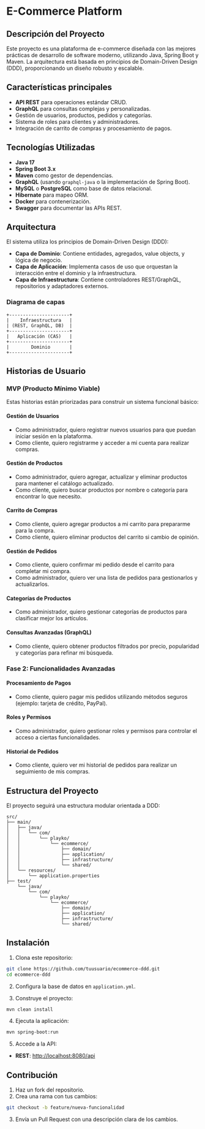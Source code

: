 # E-Commerce Platform

## Descripción del Proyecto

Este proyecto es una plataforma de e-commerce diseñada con las mejores prácticas de desarrollo de software moderno, utilizando Java, Spring Boot y Maven. La arquitectura está basada en principios de Domain-Driven Design (DDD), proporcionando un diseño robusto y escalable.

## Características principales

- **API REST** para operaciones estándar CRUD.
- **GraphQL** para consultas complejas y personalizadas.
- Gestión de usuarios, productos, pedidos y categorías.
- Sistema de roles para clientes y administradores.
- Integración de carrito de compras y procesamiento de pagos.

## Tecnologías Utilizadas

- **Java 17**
- **Spring Boot 3.x**
- **Maven** como gestor de dependencias.
- **GraphQL** (usando `graphql-java` o la implementación de Spring Boot).
- **MySQL** o **PostgreSQL** como base de datos relacional.
- **Hibernate** para mapeo ORM.
- **Docker** para contenerización.
- **Swagger** para documentar las APIs REST.

## Arquitectura

El sistema utiliza los principios de Domain-Driven Design (DDD):

- **Capa de Dominio**: Contiene entidades, agregados, value objects, y lógica de negocio.
- **Capa de Aplicación**: Implementa casos de uso que orquestan la interacción entre el dominio y la infraestructura.
- **Capa de Infraestructura**: Contiene controladores REST/GraphQL, repositorios y adaptadores externos.

### Diagrama de capas

```
+----------------------+
|    Infraestructura   |
| (REST, GraphQL, DB)  |
+----------------------+
|   Aplicación (CAS)   |
+----------------------+
|        Dominio       |
+----------------------+
```

## Historias de Usuario

### MVP (Producto Mínimo Viable)

Estas historias están priorizadas para construir un sistema funcional básico:

#### Gestión de Usuarios

- Como administrador, quiero registrar nuevos usuarios para que puedan iniciar sesión en la plataforma.
- Como cliente, quiero registrarme y acceder a mi cuenta para realizar compras.

#### Gestión de Productos

- Como administrador, quiero agregar, actualizar y eliminar productos para mantener el catálogo actualizado.
- Como cliente, quiero buscar productos por nombre o categoría para encontrar lo que necesito.

#### Carrito de Compras

- Como cliente, quiero agregar productos a mi carrito para prepararme para la compra.
- Como cliente, quiero eliminar productos del carrito si cambio de opinión.

#### Gestión de Pedidos

- Como cliente, quiero confirmar mi pedido desde el carrito para completar mi compra.
- Como administrador, quiero ver una lista de pedidos para gestionarlos y actualizarlos.

#### Categorías de Productos

- Como administrador, quiero gestionar categorías de productos para clasificar mejor los artículos.

#### Consultas Avanzadas (GraphQL)

- Como cliente, quiero obtener productos filtrados por precio, popularidad y categorías para refinar mi búsqueda.

### Fase 2: Funcionalidades Avanzadas

#### Procesamiento de Pagos

- Como cliente, quiero pagar mis pedidos utilizando métodos seguros (ejemplo: tarjeta de crédito, PayPal).

#### Roles y Permisos

- Como administrador, quiero gestionar roles y permisos para controlar el acceso a ciertas funcionalidades.

#### Historial de Pedidos

- Como cliente, quiero ver mi historial de pedidos para realizar un seguimiento de mis compras.

## Estructura del Proyecto

El proyecto seguirá una estructura modular orientada a DDD:

```
src/
├── main/
│   ├── java/
│   │   └── com/
│   │       └── playko/
│   │           └── ecommerce/
│   │               ├── domain/
│   │               ├── application/
│   │               ├── infrastructure/
│   │               └── shared/
│   └── resources/
│       └── application.properties
├── test/
    └── java/
        └── com/
            └── playko/
                └── ecommerce/
                    ├── domain/
                    ├── application/
                    ├── infrastructure/
                    └── shared/
```

## Instalación

1. Clona este repositorio:

```bash
git clone https://github.com/tuusuario/ecommerce-ddd.git
cd ecommerce-ddd
```

2. Configura la base de datos en `application.yml`.

3. Construye el proyecto:

```bash
mvn clean install
```

4. Ejecuta la aplicación:

```bash
mvn spring-boot:run
```

5. Accede a la API:

- **REST**: [http://localhost:8080/api](http://localhost:8080/api)

## Contribución

1. Haz un fork del repositorio.
2. Crea una rama con tus cambios:

```bash
git checkout -b feature/nueva-funcionalidad
```

3. Envía un Pull Request con una descripción clara de los cambios.
